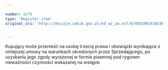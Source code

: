```yaml
---

number: 4279
type: 'Register item'
original_uri: 'http://decyzje.uokik.gov.pl/nd_wz_um.nsf/0/050200163AC9BE05C1257B1A0032F921?OpenDocument'


---
```


Kupujący może przenieść na osobę trzecią prawa i obowiązki wynikające z niniejszej umowy na warunkach określonych przez Sprzedającego, po uzyskaniu jego zgody wyrażonej w formie pisemnej pod rygorem nieważności czynności wskazanej na wstępie
